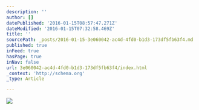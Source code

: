 ```yaml
---
description: ''
author: []
datePublished: '2016-01-15T08:57:47.271Z'
dateModified: '2016-01-15T07:32:58.469Z'
title: ''
sourcePath: _posts/2016-01-15-3e060042-ac4d-4fd0-b1d3-173df5fb63f4.md
published: true
inFeed: true
hasPage: true
inNav: false
url: 3e060042-ac4d-4fd0-b1d3-173df5fb63f4/index.html
_context: 'http://schema.org'
_type: Article

---
```

![](https://the-grid-user-content.s3-us-west-2.amazonaws.com/34cac9f2-029e-4d64-b50c-63e0a7476190.png)